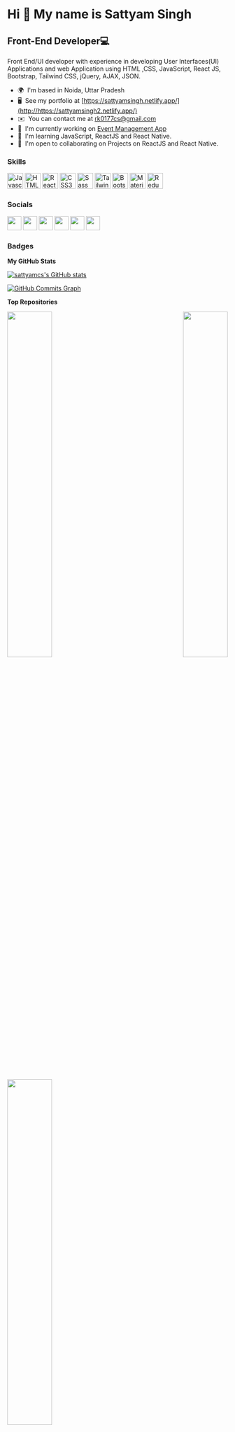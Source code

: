 Hi 👋 My name is Sattyam Singh
==============================

Front-End Developer💻
---------------------

Front End/UI developer with experience in developing User Interfaces(UI) Applications and web Application using HTML ,CSS, JavaScript, React JS, Bootstrap, Tailwind CSS, jQuery, AJAX, JSON.

* 🌍  I'm based in Noida, Uttar Pradesh
* 🖥️  See my portfolio at [https://sattyamsingh.netlify.app/](http://https://sattyamsingh2.netlify.app/)
* ✉️  You can contact me at [rk0177cs@gmail.com](mailto:rk0177cs@gmail.com)
* 🚀  I'm currently working on [Event Management App](http://https://allevents.netlify.app/)
* 🧠  I'm learning JavaScript, ReactJS and React Native.
* 🤝  I'm open to collaborating on Projects on ReactJS and React Native.

### Skills

<p align="left">
<a href="https://developer.mozilla.org/en-US/docs/Web/JavaScript" target="_blank" rel="noreferrer"><img src="https://raw.githubusercontent.com/danielcranney/readme-generator/main/public/icons/skills/javascript-colored.svg" width="36" height="36" alt="Javascript" /></a>
<a href="https://developer.mozilla.org/en-US/docs/Glossary/HTML5" target="_blank" rel="noreferrer"><img src="https://raw.githubusercontent.com/danielcranney/readme-generator/main/public/icons/skills/html5-colored.svg" width="36" height="36" alt="HTML5" /></a>
<a href="https://reactjs.org/" target="_blank" rel="noreferrer"><img src="https://raw.githubusercontent.com/danielcranney/readme-generator/main/public/icons/skills/react-colored.svg" width="36" height="36" alt="React" /></a>
<a href="https://www.w3.org/TR/CSS/#css" target="_blank" rel="noreferrer"><img src="https://raw.githubusercontent.com/danielcranney/readme-generator/main/public/icons/skills/css3-colored.svg" width="36" height="36" alt="CSS3" /></a>
<a href="https://sass-lang.com/" target="_blank" rel="noreferrer"><img src="https://raw.githubusercontent.com/danielcranney/readme-generator/main/public/icons/skills/sass-colored.svg" width="36" height="36" alt="Sass" /></a>
<a href="https://tailwindcss.com/" target="_blank" rel="noreferrer"><img src="https://raw.githubusercontent.com/danielcranney/readme-generator/main/public/icons/skills/tailwindcss-colored.svg" width="36" height="36" alt="TailwindCSS" /></a>
<a href="https://getbootstrap.com/" target="_blank" rel="noreferrer"><img src="https://raw.githubusercontent.com/danielcranney/readme-generator/main/public/icons/skills/bootstrap-colored.svg" width="36" height="36" alt="Bootstrap" /></a>
<a href="https://mui.com/" target="_blank" rel="noreferrer"><img src="https://raw.githubusercontent.com/danielcranney/readme-generator/main/public/icons/skills/materialui-colored.svg" width="36" height="36" alt="Material UI" /></a>
<a href="https://redux.js.org/" target="_blank" rel="noreferrer"><img src="https://raw.githubusercontent.com/danielcranney/readme-generator/main/public/icons/skills/redux-colored.svg" width="36" height="36" alt="Redux" /></a>
</p>


### Socials

<p align="left"> <a href="https://www.facebook.com/sattyam.thakur" target="_blank" rel="noreferrer"><img src="https://raw.githubusercontent.com/danielcranney/readme-generator/main/public/icons/socials/facebook.svg" width="32" height="32" /></a> <a href="https://www.github.com/sattyamcs" target="_blank" rel="noreferrer"><img src="https://raw.githubusercontent.com/danielcranney/readme-generator/main/public/icons/socials/github.svg" width="32" height="32" /></a> <a href="http://www.instagram.com/sattyamchauhan/" target="_blank" rel="noreferrer"><img src="https://raw.githubusercontent.com/danielcranney/readme-generator/main/public/icons/socials/instagram.svg" width="32" height="32" /></a> <a href="https://www.linkedin.com/in/sattyam-singh/" target="_blank" rel="noreferrer"><img src="https://raw.githubusercontent.com/danielcranney/readme-generator/main/public/icons/socials/linkedin.svg" width="32" height="32" /></a> <a href="https://www.stackoverflow.com/users/sattyam-singh" target="_blank" rel="noreferrer"><img src="https://raw.githubusercontent.com/danielcranney/readme-generator/main/public/icons/socials/stackoverflow.svg" width="32" height="32" /></a> <a href="https://www.twitter.com/ChauhanSattyam" target="_blank" rel="noreferrer"><img src="https://raw.githubusercontent.com/danielcranney/readme-generator/main/public/icons/socials/twitter.svg" width="32" height="32" /></a></p>

### Badges

<b>My GitHub Stats</b>

<a href="http://www.github.com/sattyamcs"><img src="https://github-readme-stats.vercel.app/api?username=sattyamcs&show_icons=true&hide=stars,prs,&count_private=true&title_color=0891b2&text_color=ffffff&icon_color=0891b2&bg_color=7f1d1d&hide_border=true&show_icons=true" alt="sattyamcs's GitHub stats" /></a>

<a href="http://www.github.com/sattyamcs"><img src="https://activity-graph.herokuapp.com/graph?username=sattyamcs&bg_color=7f1d1d&color=ffffff&line=0891b2&point=ffffff&area_color=7f1d1d&area=true&hide_border=true&custom_title=GitHub%20Commits%20Graph" alt="GitHub Commits Graph" /></a>

<b>Top Repositories</b>

<div width="100%" align="center"><a href="https://github.com/sattyamcs/allevents" align="left"><img align="left" width="45%" src="https://github-readme-stats.vercel.app/api/pin/?username=sattyamcs&repo=allevents&title_color=0891b2&text_color=ffffff&icon_color=0891b2&bg_color=7f1d1d&hide_border=true&locale=en" /></a><a href="https://github.com/sattyamcs/SattyamSingh" align="right"><img align="right" width="45%" src="https://github-readme-stats.vercel.app/api/pin/?username=sattyamcs&repo=SattyamSingh&title_color=0891b2&text_color=ffffff&icon_color=0891b2&bg_color=7f1d1d&hide_border=true&locale=en" /></a></div><br /><br /><br /><br /><br /><br /><br />

<br /><br /><br /><br /><br />

<div width="100%" align="center"><a href="https://github.com/sattyamcs/SattyamSingh2" align="left"><img align="left" width="45%" src="https://github-readme-stats.vercel.app/api/pin/?username=sattyamcs&repo=SattyamSingh2&title_color=0891b2&text_color=ffffff&icon_color=0891b2&bg_color=7f1d1d&hide_border=true&locale=en" /></a></div>
